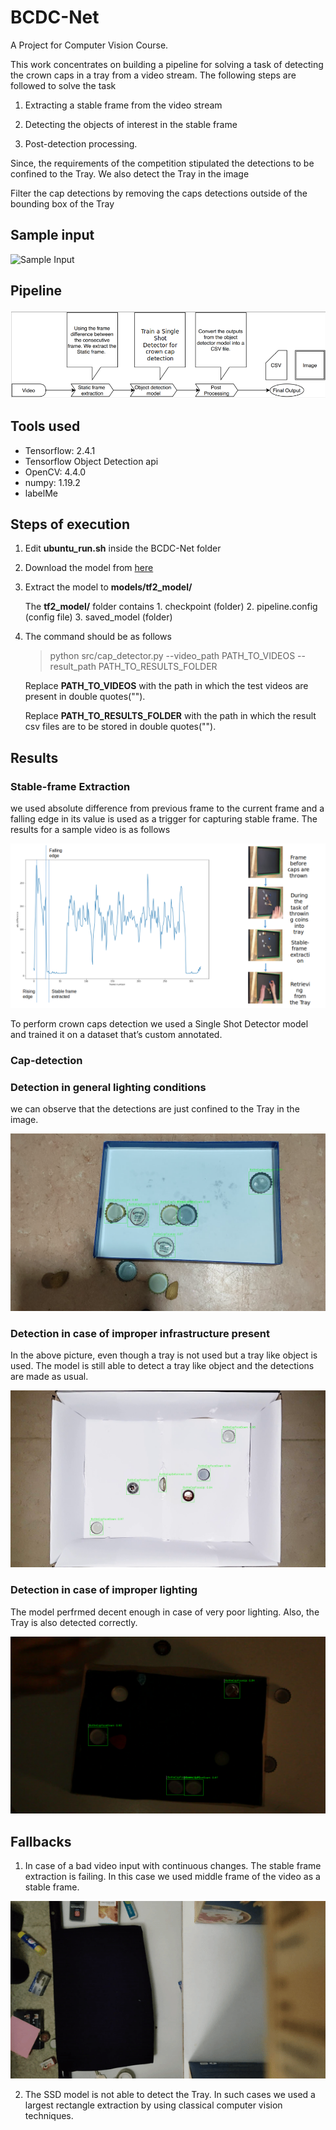 # BCDC-Net
A Project for Computer Vision Course. 

This work concentrates on building a pipeline for solving a task of detecting the crown caps in a tray from a video stream. The following steps are followed to solve the task 

1. Extracting a stable frame from the video stream

2. Detecting the objects of interest in the stable frame

3. Post-detection processing.

Since, the requirements of the competition stipulated the detections to be confined to the Tray. We also detect the Tray in the image

Filter the cap detections by removing the caps detections outside of the bounding box of the Tray  

## Sample input

![Sample Input](./resources/sample_input.gif)

## Pipeline

![Pipeline](./resources/pipeline.png)


## Tools used
* Tensorflow: 2.4.1
* Tensorflow Object Detection api
* OpenCV: 4.4.0
* numpy: 1.19.2
* labelMe


## Steps of execution

1) Edit **ubuntu_run.sh** inside the BCDC-Net folder

2) Download the model from [here](https://drive.google.com/file/d/1t2Y3m5vJ05xOTdpPQumOXXxvQmJJqsRI/view?usp=sharing)

3) Extract the model to **models/tf2_model/**

    The **tf2_model/** folder contains 1. checkpoint (folder)  2. pipeline.config (config file) 3. saved_model (folder)

3) The command should be as follows 

    > python src/cap_detector.py --video_path PATH_TO_VIDEOS --result_path PATH_TO_RESULTS_FOLDER

    Replace **PATH_TO_VIDEOS** with the path in which the test videos are present in double quotes("").

    Replace **PATH_TO_RESULTS_FOLDER** with the path in which the result csv files are to be stored in double quotes("").


## Results

### Stable-frame Extraction

we used absolute difference from previous frame to the current frame and a falling edge in its value is
used as a trigger for capturing stable frame. The results for a sample video is as follows


![Stable Frame](./resources/stable-frame_Sample.png)


To perform crown caps detection we used a Single Shot Detector model and trained it on a dataset that’s custom annotated.

### Cap-detection

### Detection in general lighting conditions

we can observe that the detections are just confined to the Tray in the image.

![Detection 1](./outputs/CV20_video_191.png)

 

### Detection in case of improper infrastructure present

In the above picture, even though a tray is not used but a tray like object is used. The model is still able to detect a tray like object and the detections are made as usual. 

![Detection 2](./outputs/CV20_video_197.png)



### Detection in case of improper lighting

The model perfrmed decent enough in case of very poor lighting. Also, the Tray is also detected correctly.

![Detection 3](./outputs/9034908_jbandl2s_5.png)




## Fallbacks

1. In case of a bad video input with continuous changes. The stable frame extraction is failing. In this case we used middle frame of the video as a stable frame.

![Bad Input](./resources/bad_input.gif)


2. The SSD model is not able to detect the Tray. In such cases we used a largest rectangle extraction by using classical computer vision techniques.



